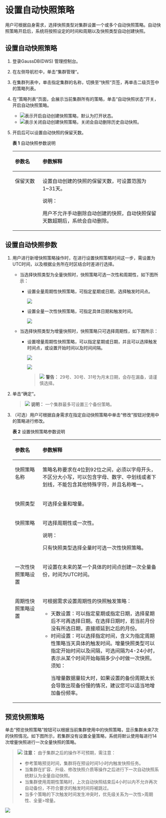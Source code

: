 # 设置自动快照策略<a name="ZH-CN_TOPIC_0000001099136672"></a>

用户可根据自身需求，选择快照类型对集群设置一个或多个自动快照策略。自动快照策略开启后，系统将按照设定的时间和周期以及快照类型自动创建快照。

## 设置自动快照策略<a name="section5938553113720"></a>

1.  登录GaussDB\(DWS\) 管理控制台。
2.  在左侧导航栏中，单击“集群管理“。
3.  在集群列表中，单击指定集群的名称，切换至“快照“页签，再单击二级页签中的策略列表。
4.  在“策略列表“页面，会展示当前集群所有的策略，单击“自动快照状态“开关，开启自动快照策略。
    -   ![](figures/dws_icon_on-5.png)表示开启自动创建快照策略，默认为打开状态。
    -   ![](figures/dws_icon_off-6.png)表示关闭自动创建快照策略，关闭会自动删除历史自动快照。

5.  开启后可以设置自动快照的保留天数。

    **表 1**  自动快照参数说明

    <a name="table191614191190"></a>
    <table><thead align="left"><tr id="row0161419151913"><th class="cellrowborder" valign="top" width="18.56%" id="mcps1.2.3.1.1"><p id="p1616112195194"><a name="p1616112195194"></a><a name="p1616112195194"></a>参数名</p>
    </th>
    <th class="cellrowborder" valign="top" width="81.44%" id="mcps1.2.3.1.2"><p id="p13162181917195"><a name="p13162181917195"></a><a name="p13162181917195"></a>参数解释</p>
    </th>
    </tr>
    </thead>
    <tbody><tr id="row1416211911910"><td class="cellrowborder" valign="top" width="18.56%" headers="mcps1.2.3.1.1 "><p id="p61621419171912"><a name="p61621419171912"></a><a name="p61621419171912"></a>保留天数</p>
    </td>
    <td class="cellrowborder" valign="top" width="81.44%" headers="mcps1.2.3.1.2 "><p id="p61621119141916"><a name="p61621119141916"></a><a name="p61621119141916"></a>设置自动创建的快照的保留天数，可设置范围为1~31天。</p>
    <div class="note" id="note7162151941916"><a name="note7162151941916"></a><a name="note7162151941916"></a><span class="notetitle"> 说明： </span><div class="notebody"><p id="p0417203810559"><a name="p0417203810559"></a><a name="p0417203810559"></a>用户不允许手动删除自动创建的快照，自动快照保留天数超期后，系统会自动删除。</p>
    </div></div>
    </td>
    </tr>
    </tbody>
    </table>


## 设置自动快照参数<a name="section55811845133711"></a>

1.  用户进行新增快照策略操作时，在进行设置快照策略时间这一步，需设置为UTC时间，以及根据业务所在时区结合时差进行选择。
    -   当选择快照类型为全量快照时，快照策略可选一次性和周期性，如下图所示：
        -   设置全量周期性快照策略，可指定星期或日期，选择触发时间点。

            ![](figures/3.png)

        -   设置全量一次性快照策略，可指定具体日期和触发时间。

            ![](figures/2.png)

    -   当选择快照类型为增量快照时，快照策略只可选择周期性，如下图所示：
        -   设置增量周期性快照策略，可以指定星期或日期，并且可以选择触发时间点，或设置开始时间以及时间间隔。

            ![](figures/4.png)

            ![](figures/zh-cn_image_0000001206418143.png)

            >![](public_sys-resources/icon-warning.gif) **警告：** 
            >29号、30号、31号为月末日期，会存在漏备，请谨慎选择。


2.  单击“确定“。

    >![](public_sys-resources/icon-note.gif) **说明：** 
    >一个集群最多可设置三个备份策略。

3.  （可选）用户可根据自身需求在指定自动快照策略中单击“修改“按钮对使用中的策略进行修改。

    **表 2**  设置快照策略参数说明

    <a name="table6712361748"></a>
    <table><thead align="left"><tr id="row1712361847"><th class="cellrowborder" valign="top" width="18.56%" id="mcps1.2.3.1.1"><p id="p77173612411"><a name="p77173612411"></a><a name="p77173612411"></a>参数名</p>
    </th>
    <th class="cellrowborder" valign="top" width="81.44%" id="mcps1.2.3.1.2"><p id="p47736340"><a name="p47736340"></a><a name="p47736340"></a>参数解释</p>
    </th>
    </tr>
    </thead>
    <tbody><tr id="row28636346"><td class="cellrowborder" valign="top" width="18.56%" headers="mcps1.2.3.1.1 "><p id="p1381336443"><a name="p1381336443"></a><a name="p1381336443"></a>快照策略名称</p>
    </td>
    <td class="cellrowborder" valign="top" width="81.44%" headers="mcps1.2.3.1.2 "><p id="p1481236248"><a name="p1481236248"></a><a name="p1481236248"></a>策略名称要求在4位到92位之间，必须以字母开头，不区分大小写，可以包含字母、数字、中划线或者下划线，不能包含其他特殊字符，并且名称唯一。</p>
    </td>
    </tr>
    <tr id="row13820366419"><td class="cellrowborder" valign="top" width="18.56%" headers="mcps1.2.3.1.1 "><p id="p108153612418"><a name="p108153612418"></a><a name="p108153612418"></a>快照类型</p>
    </td>
    <td class="cellrowborder" valign="top" width="81.44%" headers="mcps1.2.3.1.2 "><p id="p1781136643"><a name="p1781136643"></a><a name="p1781136643"></a>可选择全量和增量。</p>
    </td>
    </tr>
    <tr id="row7893613414"><td class="cellrowborder" valign="top" width="18.56%" headers="mcps1.2.3.1.1 "><p id="p3814361843"><a name="p3814361843"></a><a name="p3814361843"></a>快照策略</p>
    </td>
    <td class="cellrowborder" valign="top" width="81.44%" headers="mcps1.2.3.1.2 "><p id="p218724182413"><a name="p218724182413"></a><a name="p218724182413"></a>可选择周期性或一次性。</p>
    <div class="note" id="note81761410246"><a name="note81761410246"></a><a name="note81761410246"></a><span class="notetitle"> 说明： </span><div class="notebody"><p id="p1785366411"><a name="p1785366411"></a><a name="p1785366411"></a>只有快照类型选择全量时可选一次性快照策略。</p>
    </div></div>
    </td>
    </tr>
    <tr id="row4813369415"><td class="cellrowborder" valign="top" width="18.56%" headers="mcps1.2.3.1.1 "><p id="p7812361349"><a name="p7812361349"></a><a name="p7812361349"></a>一次性快照策略设置</p>
    </td>
    <td class="cellrowborder" valign="top" width="81.44%" headers="mcps1.2.3.1.2 "><p id="p5833615412"><a name="p5833615412"></a><a name="p5833615412"></a>可设置在未来的某一个具体的时间点创建一次全量备份，时间为UTC时间。</p>
    </td>
    </tr>
    <tr id="row4883616414"><td class="cellrowborder" valign="top" width="18.56%" headers="mcps1.2.3.1.1 "><p id="p1467071151315"><a name="p1467071151315"></a><a name="p1467071151315"></a>周期性快照策略设置</p>
    </td>
    <td class="cellrowborder" valign="top" width="81.44%" headers="mcps1.2.3.1.2 "><p id="p37734464144"><a name="p37734464144"></a><a name="p37734464144"></a>可根据需求设置周期性的快照触发策略：</p>
    <a name="ul578217265233"></a><a name="ul578217265233"></a><ul id="ul578217265233"><li>天数设置：可以指定星期或指定日期，选择星期后不可再选择日期。在选择日期时，若当前月份没有所选日期，直接顺延到之后的月份。</li><li>时间设置：可以选择指定时间，含义为指定周期性策略当天具体的触发时间。增量快照类型可以指定开始时间以及间隔，可选间隔为4-24小时，表示从某个时间开始每隔多少小时做一次快照。<div class="notice" id="note11586144519214"><a name="note11586144519214"></a><a name="note11586144519214"></a><span class="noticetitle"> 须知： </span><div class="noticebody"><p id="p958734513217"><a name="p958734513217"></a><a name="p958734513217"></a>当增量数据量较大时，如果设置的备份周期太长会导致出现备份慢的情况，建议您可以适当地增加备份频率。</p>
    </div></div>
    </li></ul>
    </td>
    </tr>
    </tbody>
    </table>


## 预览快照策略<a name="section995524016377"></a>

单击“预览快照策略”按钮可以根据当前集群使用中的快照策略，显示集群未来7次的快照情况。如下图所示，若集群没有设置全量策略，系统将默认使用每进行14次增量快照进行一次全量快照的策略。

>![](public_sys-resources/icon-caution.gif) **注意：** 
>由于集群之后的操作不可预期，需注意：
>-   参考策略预览时间，集群将在预设时间1小时内触发快照任务。
>-   当集群在扩容、升级、修改快照介质等操作之后进行下一次自动快照系统默认为全量自动快照。
>-   当集群使用周期性策略时，上次自动快照结束后4小时以内不允许再次自动备份，不符合要求的触发时间将被跳过。
>-   当多个策略的下次触发时间发生冲突时，优先级关系为一次性\>周期性、全量\>增量。

![](figures/zh-cn_image_0000001100195288.png)

